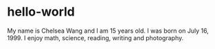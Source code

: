 hello-world
===========

My name is Chelsea Wang and I am 15 years old. 
I was born on July 16, 1999. 
I enjoy math, science, reading, writing and photography.
